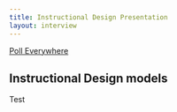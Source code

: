 ```yaml
---
title: Instructional Design Presentation
layout: interview
---
```

<p><a class="button" target="_blank" href="http://pollev.com/brockport">Poll Everywhere</a></p>

<section class="fieldset">
  <h2>Instructional Design models</h2>
  <p>Test</p>
</section>
